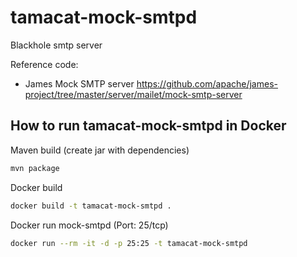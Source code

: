 # tamacat-mock-smtpd

Blackhole smtp server

Reference code:
* James Mock SMTP server
https://github.com/apache/james-project/tree/master/server/mailet/mock-smtp-server

## How to run tamacat-mock-smtpd in Docker
Maven build (create jar with dependencies)
```sh
mvn package
```


Docker build
```sh
docker build -t tamacat-mock-smtpd .
```

Docker run mock-smtpd (Port: 25/tcp)
```sh
docker run --rm -it -d -p 25:25 -t tamacat-mock-smtpd
```

